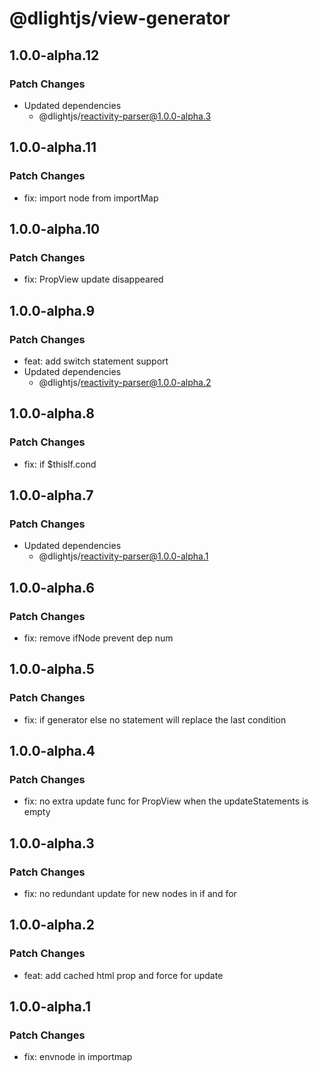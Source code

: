 # @dlightjs/view-generator

## 1.0.0-alpha.12

### Patch Changes

- Updated dependencies
  - @dlightjs/reactivity-parser@1.0.0-alpha.3

## 1.0.0-alpha.11

### Patch Changes

- fix: import node from importMap

## 1.0.0-alpha.10

### Patch Changes

- fix: PropView update disappeared

## 1.0.0-alpha.9

### Patch Changes

- feat: add switch statement support
- Updated dependencies
  - @dlightjs/reactivity-parser@1.0.0-alpha.2

## 1.0.0-alpha.8

### Patch Changes

- fix: if $thisIf.cond

## 1.0.0-alpha.7

### Patch Changes

- Updated dependencies
  - @dlightjs/reactivity-parser@1.0.0-alpha.1

## 1.0.0-alpha.6

### Patch Changes

- fix: remove ifNode prevent dep num

## 1.0.0-alpha.5

### Patch Changes

- fix: if generator else no statement will replace the last condition

## 1.0.0-alpha.4

### Patch Changes

- fix: no extra update func for PropView when the updateStatements is empty

## 1.0.0-alpha.3

### Patch Changes

- fix: no redundant update for new nodes in if and for

## 1.0.0-alpha.2

### Patch Changes

- feat: add cached html prop and force for update

## 1.0.0-alpha.1

### Patch Changes

- fix: envnode in importmap
